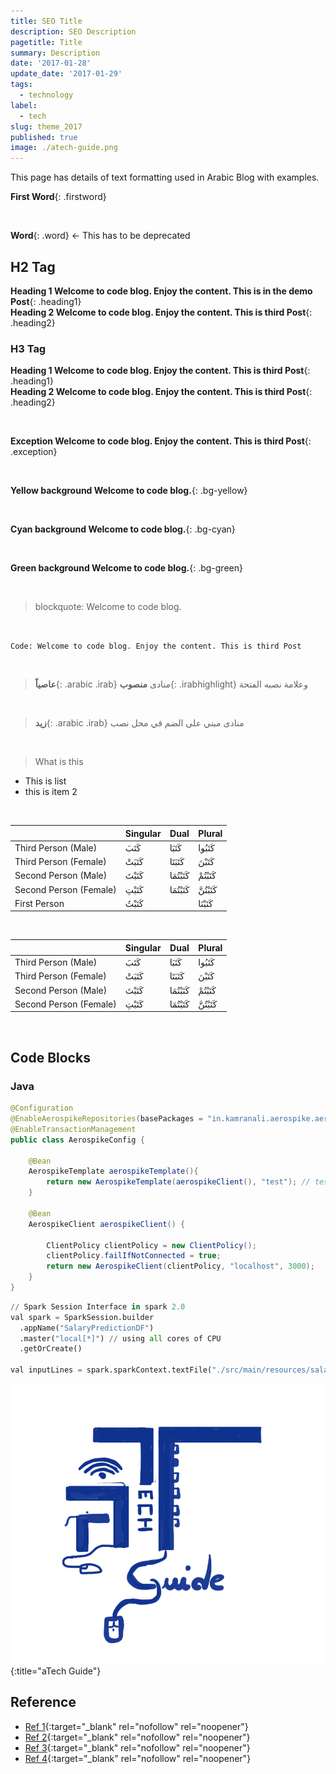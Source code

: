 ```yaml
---
title: SEO Title
description: SEO Description
pagetitle: Title
summary: Description
date: '2017-01-28'
update_date: '2017-01-29'
tags:
  - technology
label:
  - tech
slug: theme_2017
published: true
image: ./atech-guide.png
---
```


This page has details of text formatting used in Arabic Blog with examples.

**First Word**{: .firstword}

<br/>

**Word**{: .word} <- This has to be deprecated

## H2 Tag
**Heading 1 Welcome to code blog. Enjoy the content. This is in the demo Post**{: .heading1}  
**Heading 2 Welcome to code blog. Enjoy the content. This is third Post**{: .heading2}

### H3 Tag
**Heading 1 Welcome to code blog. Enjoy the content. This is third Post**{: .heading1}  
**Heading 2 Welcome to code blog. Enjoy the content. This is third Post**{: .heading2}

<br/>

**Exception Welcome to code blog. Enjoy the content. This is third Post**{: .exception}

<br/>

**Yellow background Welcome to code blog.**{: .bg-yellow}

<br/>

**Cyan background Welcome to code blog.**{: .bg-cyan}

<br/>

**Green background Welcome to code blog.**{: .bg-green}

<br/>

> blockquote: Welcome to code blog.

<br/>

`Code: Welcome to code blog. Enjoy the content. This is third Post`


<br/>

> **عاصياً**{: .arabic .irab}
 منادى **منصوب**{: .irabhighlight} وعلامة نصبه الفتحة

<br/>

> **زيد**{: .arabic .irab}
 منادى مبني على الضم في محل نصب

<br/>

> What is this
- This is list
- this is item 2

<br/>

|                        | Singular | Dual   | Plural  |
|------------------------|----------|--------|---------|
| Third Person (Male)    | كَتَبَ      | كَتَبَا   | كَتَبُوا   |
| Third Person (Female)  | كَتَبَتْ     | كَتَبَتَا  | كَتَبْنَ    |
| Second Person (Male)   | كَتَبْتَ     | كَتَبْتُمَا | كَتَبْتُمْ   |
| Second Person (Female) | كَتَبْتِ     | كَتَبْتُمَا | كَتَبْتُنَّ   |
| First Person           | كَتَبْتُ     |        | كَتَبْنَا   |

<br/>

|                        | Singular | Dual   | Plural  |
|------------------------|----------|--------|---------|
| Third Person (Male)    | كَتَبَ      | كَتَبَا   | كَتَبُوا   |
| Third Person (Female)  | كَتَبَتْ     | كَتَبَتَا  | كَتَبْنَ    |
| Second Person (Male)   | كَتَبْتَ     | كَتَبْتُمَا | كَتَبْتُمْ   |
| Second Person (Female) | كَتَبْتِ     | كَتَبْتُمَا | كَتَبْتُنَّ   |

<br/>

## Code Blocks

### Java

```java
@Configuration
@EnableAerospikeRepositories(basePackages = "in.kamranali.aerospike.aerospike.repositories")
@EnableTransactionManagement
public class AerospikeConfig {

    @Bean
    AerospikeTemplate aerospikeTemplate(){
        return new AerospikeTemplate(aerospikeClient(), "test"); // test is namespace
    }

    @Bean
    AerospikeClient aerospikeClient() {

        ClientPolicy clientPolicy = new ClientPolicy();
        clientPolicy.failIfNotConnected = true;
        return new AerospikeClient(clientPolicy, "localhost", 3000);
    }
}
```

```py
// Spark Session Interface in spark 2.0
val spark = SparkSession.builder
  .appName("SalaryPredictionDF")
  .master("local[*]") // using all cores of CPU
  .getOrCreate()

val inputLines = spark.sparkContext.textFile("./src/main/resources/salary_data.txt")
```

![aTech Guide](./atech-guide.png){:title="aTech Guide"}

## Reference
- [Ref 1](https://atech.guide/){:target="_blank" rel="nofollow" rel="noopener"}
- [Ref 2](https://atech.guide/){:target="_blank" rel="nofollow" rel="noopener"}
- [Ref 3](https://atech.guide/){:target="_blank" rel="nofollow" rel="noopener"}
- [Ref 4](https://atech.guide/){:target="_blank" rel="nofollow" rel="noopener"}